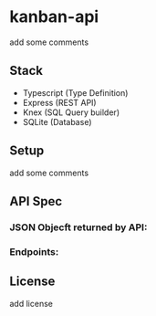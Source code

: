 # kanban-api

add some comments

## Stack
* Typescript (Type Definition)
* Express (REST API)
* Knex (SQL Query builder)
* SQLite (Database)

## Setup
add some comments

## API Spec
### JSON Objecft returned by API:
### Endpoints:

## License
add license